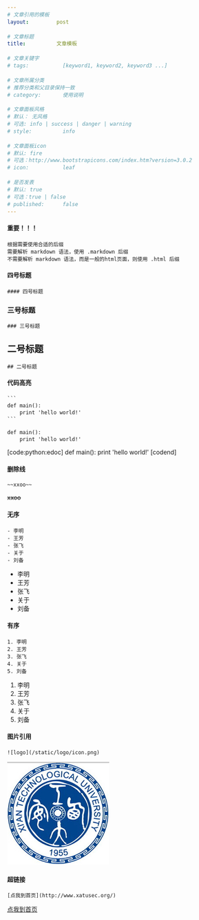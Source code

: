 ```yaml
---
# 文章引用的模板
layout:         post

# 文章标题
title:          文章模板

# 文章关键字
# tags:           [keyword1, keyword2, keyword3 ...]

# 文章所属分类
# 推荐分类和父目录保持一致
# category:       使用说明

# 文章面板风格
# 默认： 无风格
# 可选: info | success | danger | warning 
# style:          info

# 文章面板icon
# 默认: fire
# 可选：http://www.bootstrapicons.com/index.htm?version=3.0.2
# icon:           leaf

# 是否发表
# 默认: true
# 可选：true | false
# published:      false
---
```


#### 重要！！！
```
根据需要使用合适的后缀   
需要解析 markdown 语法，使用 .markdown 后缀   
不需要解析 markdown 语法，而是一般的html页面，则使用 .html 后缀   
```

#### 四号标题
    #### 四号标题
    
### 三号标题
    ### 三号标题
    
## 二号标题
    ## 二号标题
    
#### 代码高亮
    ```
    def main():
        print 'hello world!'
    ```   
```
def main():   
    print 'hello world!'   
```

[code:python:edoc]
def main():
    print 'hello world!'
[codend]

#### 删除线
    ~~xxoo~~   
<s>xxoo</s>   

#### 无序
    - 李明
    - 王芳
    - 张飞
    - 关于
    - 刘备   
- 李明
- 王芳
- 张飞
- 关于
- 刘备

#### 有序
    1. 李明
    2. 王芳
    3. 张飞
    4. 关于
    5. 刘备   
1. 李明
2. 王芳
3. 张飞
4. 关于
5. 刘备    

#### 图片引用
    ![logo](/static/logo/icon.png)   
![logo](/static/logo/icon.png)   

#### 超链接
    [点我到首页](http://www.xatusec.org/)   
[点我到首页](http://www.xatusec.org/)   
